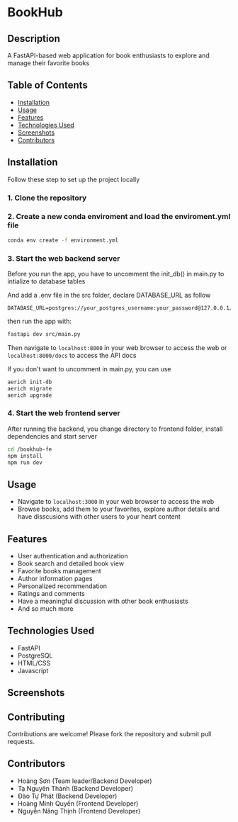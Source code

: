 # BookHub

## Description
A FastAPI-based web application for book enthusiasts to explore and manage their favorite books

## Table of Contents
- [Installation](#introduction)
- [Usage](#usage)
- [Features](#features)
- [Technologies Used](#technologies-used)
- [Screenshots](#screenshots)
- [Contributors](#contributors)

## Installation
Follow these step to set up the project locally

### 1. Clone the repository
### 2. Create a new conda enviroment and load the enviroment.yml file
```bash
conda env create -f environment.yml
```
### 3. Start the web backend server
Before you run the app, you have to uncomment the init_db() in main.py to intialize to database tables

And add a .env file in the src folder, declare DATABASE_URL as follow
```
DATABASE_URL=postgres://your_postgres_username:your_password@127.0.0.1/your_database_name
```

then run the app with:
```bash
fastapi dev src/main.py
```
Then navigate to `localhost:8000` in your web browser to access the web
or `localhost:8000/docs` to access the API docs 

If you don't want to uncomment in main.py, you can use
```bash
aerich init-db
aerich migrate
aerich upgrade
```

### 4. Start the web frontend server
After running the backend, you change directory to frontend folder, install dependencies and start server
```bash
cd /bookhub-fe
npm install
npm run dev
```

## Usage
- Navigate to `localhost:3000` in your web browser to access the web
- Browse books, add them to your favorites, explore author details and have disscusions with other users to your heart content

## Features
- User authentication and authorization
- Book search and detailed book view
- Favorite books management
- Author information pages
- Personalized recommendation
- Ratings and comments
- Have a meaningful discussion with other book enthusiasts
- And so much more

## Technologies Used
- FastAPI
- PostgreSQL
- HTML/CSS
- Javascript

## Screenshots

## Contributing
Contributions are welcome! Please fork the repository and submit pull requests.

## Contributors
- Hoàng Sơn (Team leader/Backend Developer)
- Tạ Nguyên Thành (Backend Developer)
- Đào Tự Phát (Backend Developer)
- Hoàng Minh Quyền (Frontend Developer)
- Nguyễn Năng Thịnh (Frontend Developer)
